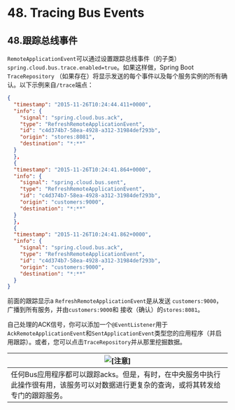 # 48. Tracing Bus Events

## 48.跟踪总线事件

`RemoteApplicationEvent`可以通过设置跟踪总线事件（的子类） `spring.cloud.bus.trace.enabled=true`。如果这样做，Spring Boot `TraceRepository` （如果存在）将显示发送的每个事件以及每个服务实例的所有确认。以下示例来自`/trace`端点：

```json
{
  "timestamp": "2015-11-26T10:24:44.411+0000",
  "info": {
    "signal": "spring.cloud.bus.ack",
    "type": "RefreshRemoteApplicationEvent",
    "id": "c4d374b7-58ea-4928-a312-31984def293b",
    "origin": "stores:8081",
    "destination": "*:**"
  }
  },
  {
  "timestamp": "2015-11-26T10:24:41.864+0000",
  "info": {
    "signal": "spring.cloud.bus.sent",
    "type": "RefreshRemoteApplicationEvent",
    "id": "c4d374b7-58ea-4928-a312-31984def293b",
    "origin": "customers:9000",
    "destination": "*:**"
  }
  },
  {
  "timestamp": "2015-11-26T10:24:41.862+0000",
  "info": {
    "signal": "spring.cloud.bus.ack",
    "type": "RefreshRemoteApplicationEvent",
    "id": "c4d374b7-58ea-4928-a312-31984def293b",
    "origin": "customers:9000",
    "destination": "*:**"
  }
}
```

前面的跟踪显示a `RefreshRemoteApplicationEvent`是从发送 `customers:9000`，广播到所有服务，并由`customers:9000`和 接收（确认）的`stores:8081`。

自己处理的ACK信号，你可以添加一个`@EventListener`用于 `AckRemoteApplicationEvent`和`SentApplicationEvent`类型您的应用程序（并启用跟踪）。或者，您可以点击`TraceRepository`并从那里挖掘数据。

| ![[注意]](https://cloud.spring.io/spring-cloud-static/Greenwich.SR3/multi/images/note.png) |
| ------------------------------------------------------------ |
| 任何Bus应用程序都可以跟踪acks。但是，有时，在中央服务中执行此操作很有用，该服务可以对数据进行更复杂的查询，或将其转发给专门的跟踪服务。 |